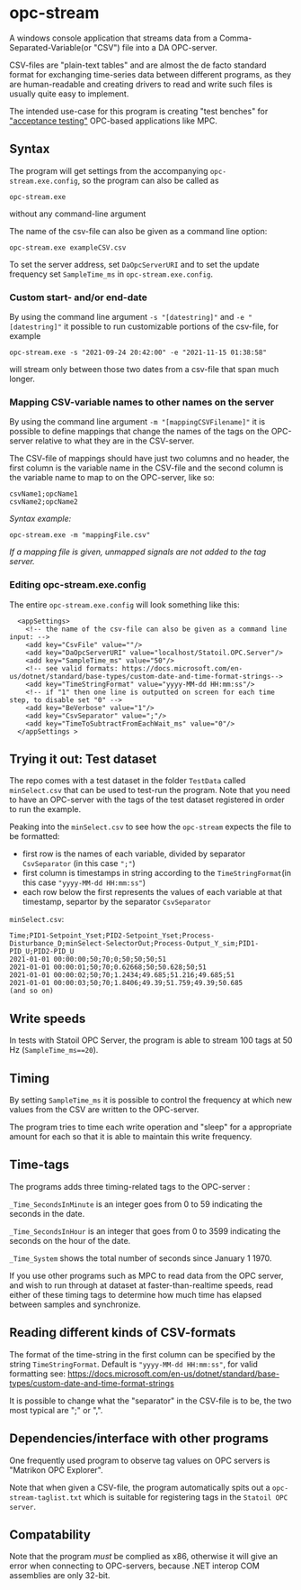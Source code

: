 # opc-stream
A windows console application that streams data from a Comma-Separated-Variable(or "CSV") file into a DA OPC-server. 

CSV-files are "plain-text tables" and are almost the de facto standard format for exchanging time-series data between different programs,
as they are human-readable and creating drivers to read and write such files is usually quite easy to implement.

The intended use-case for this program is creating "test benches" for ["acceptance testing"](https://www.agilealliance.org/glossary/acceptance/) OPC-based applications like MPC. 

## Syntax

The program will get settings from the accompanying ``opc-stream.exe.config``, so the program can also be called as
```
opc-stream.exe
```
without any command-line argument

The name of the csv-file can also be given as a command line option:
```
opc-stream.exe exampleCSV.csv
```
To set the server address, set ``DaOpcServerURI``  and to set the update frequency set ``SampleTime_ms`` in ``opc-stream.exe.config``.

### Custom start- and/or end-date

By using the command line argument ``-s "[datestring]"`` and ``-e "[datestring]"`` it possible to run customizable portions of 
the csv-file, for example

```
opc-stream.exe -s "2021-09-24 20:42:00" -e "2021-11-15 01:38:58"
```
will stream only between those two dates from a csv-file that span much longer.

### Mapping CSV-variable names to other names on the server

By using the command line argument ``-m "[mappingCSVFilename]"`` it is possible to define mappings that 
change the names of the tags on the OPC-server relative to what they are in the CSV-server.

The CSV-file of mappings should have just two columns and no header, the first column is the variable name in 
the CSV-file and the second column is the variable name to map to on the OPC-server, like so:
```
csvName1;opcName1
csvName2;opcName2
```

*Syntax example:*
```
opc-stream.exe -m "mappingFile.csv"
```
*If a mapping file is given, unmapped signals are not added to the tag server.*

### Editing opc-stream.exe.config

The entire ``opc-stream.exe.config`` will look something like this:
```
  <appSettings>
    <!-- the name of the csv-file can also be given as a command line input: -->
    <add key="CsvFile" value=""/>
    <add key="DaOpcServerURI" value="localhost/Statoil.OPC.Server"/>
    <add key="SampleTime_ms" value="50"/>
    <!-- see valid formats: https://docs.microsoft.com/en-us/dotnet/standard/base-types/custom-date-and-time-format-strings-->
    <add key="TimeStringFormat" value="yyyy-MM-dd HH:mm:ss"/>
    <!-- if "1" then one line is outputted on screen for each time step, to disable set "0" -->
    <add key="BeVerbose" value="1"/>
    <add key="CsvSeparator" value=";"/>
    <add key="TimeToSubtractFromEachWait_ms" value="0"/>
  </appSettings >
```

## Trying it out: Test dataset

The repo comes with a test dataset in the folder ``TestData`` called ``minSelect.csv`` that can be used to test-run the program. 
Note that you need to have an OPC-server with the tags of the test dataset registered in order to run the example. 

Peaking into the ``minSelect.csv`` to see how the ``opc-stream`` expects the file to be formatted:
- first row is the names of each variable, divided by separator ``CsvSeparator`` (in this case ``";"``)
- first column is timestamps in string according to the ``TimeStringFormat``(in this case ``"yyyy-MM-dd HH:mm:ss"``)
- each row below the first represents the values of each variable at that timestamp, separtor by the separator ``CsvSeparator``

``minSelect.csv``: 
```CSV
Time;PID1-Setpoint_Yset;PID2-Setpoint_Yset;Process-Disturbance_D;minSelect-SelectorOut;Process-Output_Y_sim;PID1-PID_U;PID2-PID_U
2021-01-01 00:00:00;50;70;0;50;50;50;51
2021-01-01 00:00:01;50;70;0.62668;50;50.628;50;51
2021-01-01 00:00:02;50;70;1.2434;49.685;51.216;49.685;51
2021-01-01 00:00:03;50;70;1.8406;49.39;51.759;49.39;50.685
(and so on)
```

## Write speeds

In tests with Statoil OPC Server, the program is able to stream 100 tags at 50 Hz  (``SampleTime_ms==20``).

## Timing 

By setting ``SampleTime_ms`` it is possible to control the frequency at which new values from the CSV are written to the OPC-server.

The program tries to time each write operation and "sleep" for a appropriate amount for each so that it is able to maintain this write frequency.

## Time-tags

The programs adds three timing-related tags to the OPC-server :

``_Time_SecondsInMinute`` is an integer goes from 0 to 59 indicating the seconds in the date.

``_Time_SecondsInHour`` is an integer that goes from 0 to 3599 indicating the seconds on the hour of the date.

``_Time_System`` shows the total number of seconds since January 1 1970.

If you use other programs such as MPC to read data from the OPC server, and wish to run through at dataset at faster-than-realtime speeds, 
read either of these timing tags to determine how much time has elapsed between samples and synchronize. 

## Reading different kinds of CSV-formats

The format of the time-string in the first column can be specified by the string ``TimeStringFormat``.
Default is ``"yyyy-MM-dd HH:mm:ss"``, for valid formatting see:
https://docs.microsoft.com/en-us/dotnet/standard/base-types/custom-date-and-time-format-strings

It is possible to change what the "separator" in the CSV-file is to be, the two most typical are ";" or ",". 

## Dependencies/interface with other programs

One frequently used program to observe tag values on OPC servers is "Matrikon OPC Explorer".

Note that when given a CSV-file, the program automatically spits out a ``opc-stream-taglist.txt`` which is suitable for 
registering tags in the ``Statoil OPC server``.

## Compatability

Note that the program *must* be complied as x86, otherwise it will give an error when connecting to OPC-servers, because .NET interop COM assemblies are only 32-bit. 

